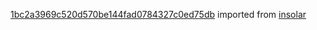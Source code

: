 [1bc2a3969c520d570be144fad0784327c0ed75db](https://github.com/insolar/insolar/commit/1bc2a3969c520d570be144fad0784327c0ed75db) imported from [insolar](https://github.com/insolar/insolar)
